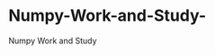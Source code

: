   # Numpy-Work-and-Study-
Numpy Work and Study 
                
                
              
                                  
                  
                                                         
                                                                 
                  
                    
                                                                                                     
                                                                                                           
                                                                                                                   
                                                    
                                                                                                                                                                                                                                                                                                                                                                                          
                                                                                                                                                                                                       
                                                                                                                   
                                                                                                                                                 
                    
                      
